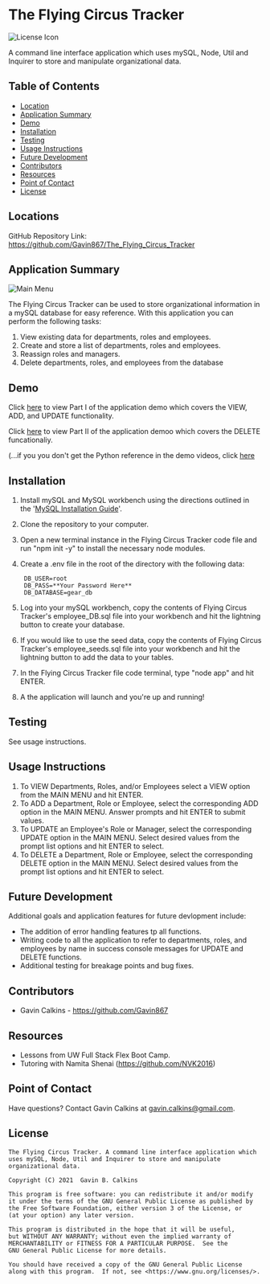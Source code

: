# The Flying Circus Tracker

![License Icon](https://img.shields.io/badge/license-GPL3.0-informational.svg)

A command line interface application which uses mySQL, Node, Util and Inquirer to store and manipulate organizational data.

## Table of Contents

- [Location](#locations)
- [Application Summary](#application-summary)
- [Demo](#demo)
- [Installation](#installation)
- [Testing](#testing)
- [Usage Instructions](#usage-instructions)
- [Future Development](#future-development)
- [Contributors](#contributors)
- [Resources](#resources)
- [Point of Contact](#point-of-contact)
- [License](#license)

## Locations

GitHub Repository Link: https://github.com/Gavin867/The_Flying_Circus_Tracker

## Application Summary

![Main Menu](https://github.com/Gavin867/The_Flying_Circus_Tracker/blob/main/assets/readme-images/main-menu.png)

The Flying Circus Tracker can be used to store organizational information in a mySQL database for easy reference. With this application you can perform the following tasks:

1. View existing data for departments, roles and employees.
2. Create and store a list of departments, roles and employees.
3. Reassign roles and managers.
4. Delete departments, roles, and employees from the database

## Demo

Click [here](https://drive.google.com/file/d/12ED4DZ2fCDA_04mKNonfq5UCZK5GQyUS/view) to view Part I of the application demo which covers the VIEW, ADD, and UPDATE functionality.

Click [here](https://drive.google.com/file/d/1TqmsEsymn0bH5U-kexgpS_FoMfBLjud-/view) to view Part II of the application demoo which covers the DELETE funcationaliy.

(...if you you don't get the Python reference in the demo videos, click [here](https://www.youtube.com/watch?v=T8XeDvKqI4E)

## Installation

1. Install mySQL and MySQL workbench using the directions outlined in the '[MySQL Installation Guide](https://dev.mysql.com/doc/mysql-installation-excerpt/5.7/en/)'.
2. Clone the repository to your computer.
3. Open a new terminal instance in the Flying Circus Tracker code file and run "npm init -y" to install the necessary node modules.
4. Create a .env file in the root of the directory with the following data:

        DB_USER=root
        DB_PASS=**Your Password Here**
        DB_DATABASE=gear_db

6. Log into your mySQL workbench, copy the contents of Flying Circus Tracker's employee_DB.sql file into your workbench and hit the lightning button to create your database.
7. If you would like to use the seed data, copy the contents of Flying Circus Tracker's employee_seeds.sql file into your workbench and hit the lightning button to add the data to your tables.
8. In the Flying Circus Tracker file code terminal, type "node app" and hit ENTER.
9. A the application will launch and you're up and running!

## Testing

See usage instructions.

## Usage Instructions

1. To VIEW Departments, Roles, and/or Employees select a VIEW option from the MAIN MENU and hit ENTER.
2. To ADD a Department, Role or Employee, select the corresponding ADD option in the MAIN MENU. Answer prompts and hit ENTER to submit values.
3. To UPDATE an Employee's Role or Manager, select the corresponding UPDATE option in the MAIN MENU. Select desired values from the prompt list options and hit ENTER to select.
4. To DELETE a Department, Role or Employee, select the corresponding DELETE option in the MAIN MENU.  Select desired values from the prompt list options and hit ENTER to select.

## Future Development

Additional goals and application features for future devlopment include:

- The addition of error handling features tp all functions.
- Writing code to all the application to refer to departments, roles, and employees by name in success console messages for UPDATE and DELETE functions.
- Additional testing for breakage points and bug fixes.

## Contributors

- Gavin Calkins - https://github.com/Gavin867

## Resources

- Lessons from UW Full Stack Flex Boot Camp.
- Tutoring with Namita Shenai (https://github.com/NVK2016)


## Point of Contact

Have questions? Contact Gavin Calkins at [gavin.calkins@gmail.com](mailto:gavin.calkins@gmail.com?subject=Hi%20Gavin!%20I%20have%20a%20question%20about%20the%Flying=%20Circus%Tracker!).
 
## License

    The Flying Circus Tracker. A command line interface application which uses mySQL, Node, Util and Inquirer to store and manipulate organizational data.

    Copyright (C) 2021  Gavin B. Calkins 

    This program is free software: you can redistribute it and/or modify
    it under the terms of the GNU General Public License as published by
    the Free Software Foundation, either version 3 of the License, or
    (at your option) any later version.

    This program is distributed in the hope that it will be useful,
    but WITHOUT ANY WARRANTY; without even the implied warranty of
    MERCHANTABILITY or FITNESS FOR A PARTICULAR PURPOSE.  See the
    GNU General Public License for more details.

    You should have received a copy of the GNU General Public License
    along with this program.  If not, see <https://www.gnu.org/licenses/>.